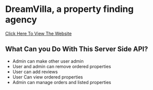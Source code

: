 # DreamVilla, a property finding agency

[Click Here To View The Website](https://dreamvilla-4473b.web.app)

## What Can you Do With This Server Side API?

- Admin can make other user admin
- User and admin can remove ordered properties
- User can add reviews
- User Can view ordered properties
- Admin can manage orders and listed properties
